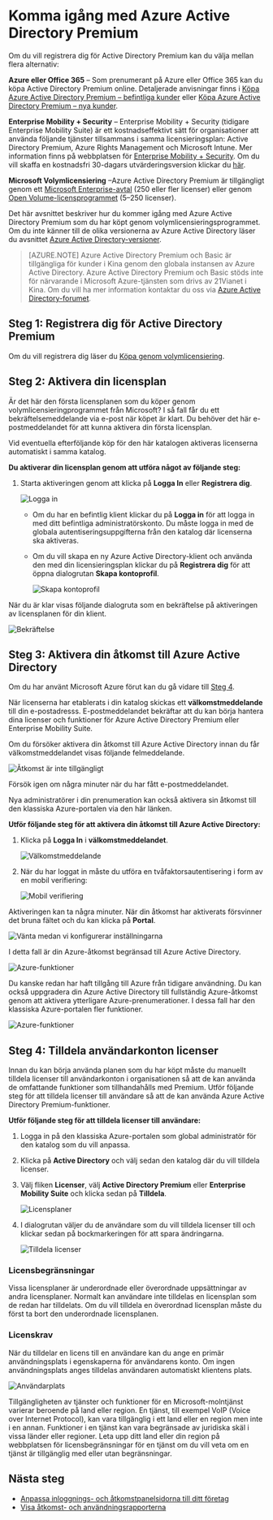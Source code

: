 <properties
    pageTitle="Komma igång med Azure Active Directory Premium"
    description="Ett avsnitt som förklarar hur du registrerar dig för Azure Active Directory Premium-versionen via webbplatsen för volymlicensiering."
    services="active-directory"
    documentationCenter=""
    authors="markusvi"
    manager="femila" 
    editor=""/>

<tags
    ms.service="active-directory"
    ms.workload="infrastructure-services"
    ms.tgt_pltfrm="na"
    ms.devlang="na"
    ms.topic="get-started-article"
    ms.date="08/16/2016"
    ms.author="markvi"/>


# Komma igång med Azure Active Directory Premium


Om du vill registrera dig för Active Directory Premium kan du välja mellan flera alternativ: 

**Azure eller Office 365** – Som prenumerant på Azure eller Office 365 kan du köpa Active Directory Premium online. Detaljerade anvisningar finns i [Köpa Azure Active Directory Premium – befintliga kunder](https://channel9.msdn.com/Series/Azure-Active-Directory-Videos-Demos/How-to-Purchase-Azure-Active-Directory-Premium-Existing-Customer) eller [Köpa Azure Active Directory Premium – nya kunder](https://channel9.msdn.com/Series/Azure-Active-Directory-Videos-Demos/How-to-Purchase-Azure-Active-Directory-Premium-New-Customers).  

**Enterprise Mobility + Security** – Enterprise Mobility + Security (tidigare Enterprise Mobility Suite) är ett kostnadseffektivt sätt för organisationer att använda följande tjänster tillsammans i samma licensieringsplan: Active Directory Premium, Azure Rights Management och Microsoft Intune. Mer information finns på webbplatsen för [Enterprise Mobility + Security](https://www.microsoft.com/en-us/server-cloud/enterprise-mobility/overview.aspx). Om du vill skaffa en kostnadsfri 30-dagars utvärderingsversion klickar du [här](https://portal.office.com/Signup/Signup.aspx?OfferId=2E63A04D-BE0B-4A0F-A8CF-407C1C299221&dl=EMS&ali=1#0).


**Microsoft Volymlicensiering** –Azure Active Directory Premium är tillgängligt genom ett [Microsoft Enterprise-avtal](https://www.microsoft.com/en-us/licensing/licensing-programs/enterprise.aspx) (250 eller fler licenser) eller genom [Open Volume-licensprogrammet](https://www.microsoft.com/en-us/licensing/licensing-programs/open-license.aspx) (5–250 licenser).


Det här avsnittet beskriver hur du kommer igång med Azure Active Directory Premium som du har köpt genom volymlicensieringsprogrammet. Om du inte känner till de olika versionerna av Azure Active Directory läser du avsnittet [Azure Active Directory-versioner](active-directory-editions.md).  

> [AZURE.NOTE]
Azure Active Directory Premium och Basic är tillgängliga för kunder i Kina genom den globala instansen av Azure Active Directory. Azure Active Directory Premium och Basic stöds inte för närvarande i Microsoft Azure-tjänsten som drivs av 21Vianet i Kina. Om du vill ha mer information kontaktar du oss via [Azure Active Directory-forumet](https://feedback.azure.com/forums/169401-azure-active-directory/).




## Steg 1: Registrera dig för Active Directory Premium

Om du vill registrera dig läser du [Köpa genom volymlicensiering](http://www.microsoft.com/en-us/licensing/how-to-buy/how-to-buy.aspx).



## Steg 2: Aktivera din licensplan

Är det här den första licensplanen som du köper genom volymlicensieringprogrammet från Microsoft?
I så fall får du ett bekräftelsemeddelande via e-post när köpet är klart.
Du behöver det här e-postmeddelandet för att kunna aktivera din första licensplan.

Vid eventuella efterföljande köp för den här katalogen aktiveras licenserna automatiskt i samma katalog.



**Du aktiverar din licensplan genom att utföra något av följande steg:**


1. Starta aktiveringen genom att klicka på **Logga In** eller **Registrera dig**.

    ![Logga in][1]



    - Om du har en befintlig klient klickar du på **Logga in** för att logga in med ditt befintliga administratörskonto. Du måste logga in med de globala autentiseringsuppgifterna från den katalog där licenserna ska aktiveras.

    - Om du vill skapa en ny Azure Active Directory-klient och använda den med din licensieringsplan klickar du på **Registrera dig** för att öppna dialogrutan **Skapa kontoprofil**.

        ![Skapa kontoprofil][2]

När du är klar visas följande dialogruta som en bekräftelse på aktiveringen av licensplanen för din klient.

![Bekräftelse][3]

## Steg 3: Aktivera din åtkomst till Azure Active Directory

Om du har använt Microsoft Azure förut kan du gå vidare till [Steg 4](#step-4-assign-license-to-user-accounts). 

När licenserna har etablerats i din katalog skickas ett **välkomstmeddelande** till din e-postadresss. E-postmeddelandet bekräftar att du kan börja hantera dina licenser och funktioner för Azure Active Directory Premium eller Enterprise Mobility Suite. 

Om du försöker aktivera din åtkomst till Azure Active Directory innan du får välkomstmeddelandet visas följande felmeddelande. 

![Åtkomst är inte tillgängligt][9]

Försök igen om några minuter när du har fått e-postmeddelandet.

Nya administratörer i din prenumeration kan också aktivera sin åtkomst till den klassiska Azure-portalen via den här länken.






**Utför följande steg för att aktivera din åtkomst till Azure Active Directory:**

1. Klicka på **Logga In** i **välkomstmeddelandet**. 
    
    ![Välkomstmeddelande][4]

2. När du har loggat in måste du utföra en tvåfaktorsautentisering i form av en mobil verifiering:

    ![Mobil verifiering][5]

Aktiveringen kan ta några minuter. När din åtkomst har aktiverats försvinner det bruna fältet och du kan klicka på **Portal**.

![Vänta medan vi konfigurerar inställningarna][6]

I detta fall är din Azure-åtkomst begränsad till Azure Active Directory.

![Azure-funktioner][7]

Du kanske redan har haft tillgång till Azure från tidigare användning. Du kan också uppgradera din Azure Active Directory till fullständig Azure-åtkomst genom att aktivera ytterligare Azure-prenumerationer. I dessa fall har den klassiska Azure-portalen fler funktioner.

![Azure-funktioner][8]



## Steg 4: Tilldela användarkonton licenser

Innan du kan börja använda planen som du har köpt måste du manuellt tilldela licenser till användarkonton i organisationen så att de kan använda de omfattande funktioner som tillhandahålls med Premium. Utför följande steg för att tilldela licenser till användare så att de kan använda Azure Active Directory Premium-funktioner.

**Utför följande steg för att tilldela licenser till användare:**

1. Logga in på den klassiska Azure-portalen som global administratör för den katalog som du vill anpassa.
2. Klicka på **Active Directory** och välj sedan den katalog där du vill tilldela licenser.
3. Välj fliken **Licenser**, välj **Active Directory Premium** eller **Enterprise Mobility Suite** och klicka sedan på **Tilldela**.

    ![Licensplaner][10]

4. I dialogrutan väljer du de användare som du vill tilldela licenser till och klickar sedan på bockmarkeringen för att spara ändringarna.

    ![Tilldela licenser][11]

### Licensbegränsningar

Vissa licensplaner är underordnade eller överordnade uppsättningar av andra licensplaner. Normalt kan användare inte tilldelas en licensplan som de redan har tilldelats. Om du vill tilldela en överordnad licensplan måste du först ta bort den underordnade licensplanen.

### Licenskrav

När du tilldelar en licens till en användare kan du ange en primär användningsplats i egenskaperna för användarens konto. Om ingen användningsplats anges tilldelas användaren automatiskt klientens plats.

![Användarplats][12]

Tillgängligheten av tjänster och funktioner för en Microsoft-molntjänst varierar beroende på land eller region. En tjänst, till exempel VoIP (Voice over Internet Protocol), kan vara tillgänglig i ett land eller en region men inte i en annan. Funktioner i en tjänst kan vara begränsade av juridiska skäl i vissa länder eller regioner. Leta upp ditt land eller din region på webbplatsen för licensbegränsningar för en tjänst om du vill veta om en tjänst är tillgänglig med eller utan begränsningar.

## Nästa steg

- [Anpassa inloggnings- och åtkomstpanelsidorna till ditt företag](active-directory-add-company-branding.md)
- [Visa åtkomst- och användningsrapporterna](active-directory-view-access-usage-reports.md)

<!--Image references-->
[1]: ./media/active-directory-get-started-premium/MOLSEmail.png
[2]: ./media/active-directory-get-started-premium/MOLSAccountProfile.png
[3]: ./media/active-directory-get-started-premium/MOLSThankYou.png
[4]: ./media/active-directory-get-started-premium/AADEmail.png
[5]: ./media/active-directory-get-started-premium/SignUppage.png
[6]: ./media/active-directory-get-started-premium/Subscriptionspage.png
[7]: ./media/active-directory-get-started-premium/Premiuminportal.png
[8]: ./media/active-directory-get-started-premium/Premiuminportal_large.png
[9]: ./media/active-directory-get-started-premium/Signuppage_oops.png
[10]: ./media/active-directory-get-started-premium/contosolicenseplan.png
[11]: ./media/active-directory-get-started-premium/Assignlicensespicker.png
[12]: ./media/active-directory-get-started-premium/Usagelocation.png



<!--HONumber=Sep16_HO3-->


